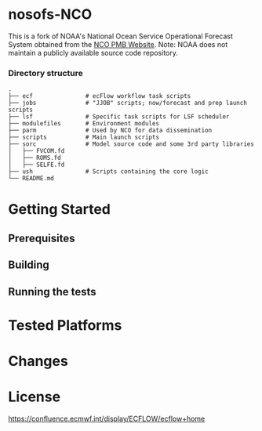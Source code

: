 # nosofs-NCO

This is a fork of NOAA's National Ocean Service Operational Forecast System obtained from the [NCO PMB Website](https://www.nco.ncep.noaa.gov/pmb/codes/nwprod/). Note: NOAA does not maintain a publicly available source code repository.

### Directory structure

    .
    ├── ecf               # ecFlow workflow task scripts
    ├── jobs              # "JJOB" scripts; now/forecast and prep launch scripts
    ├── lsf               # Specific task scripts for LSF scheduler
    ├── modulefiles       # Environment modules
    ├── parm              # Used by NCO for data dissemination
    ├── scripts           # Main launch scripts
    ├── sorc              # Model source code and some 3rd party libraries
    │   ├── FVCOM.fd
    │   ├── ROMS.fd
    │   ├── SELFE.fd
    ├── ush               # Scripts containing the core logic
    └── README.md

# Getting Started

## Prerequisites

## Building

## Running the tests

# Tested Platforms

# Changes

# License

https://confluence.ecmwf.int/display/ECFLOW/ecflow+home
